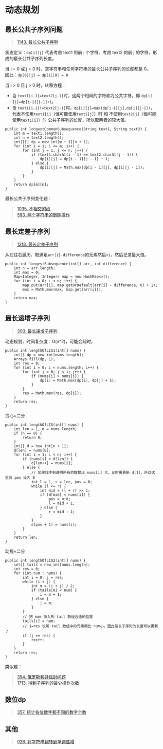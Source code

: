# 动态规划

## 最长公共子序列问题

> [1143. 最长公共子序列](https://leetcode-cn.com/problems/longest-common-subsequence/)

状态定义：`dp[i][j]` 代表考虑 text1 的前 i 个字符、考虑 text2 的前 j 的字符，形成的最长公共子序列长度。

当 i = 0 或 j = 0 时，空字符串和任何字符串的最长公共子序列的长度都是 0。  
因此：`dp[0][j] = dp[i][0] = 0`

当 i > 0 且 j > 0 时，转移方程：

- 当 `text1[i-1]=text2[j-1]`时，这两个相同的字符称为公共字符。即 `dp[i][j]=dp[i-1][j-1]+1`。
- 当 `text1[i-1]!=text2[j-1]`时，`dp[i][j]=max(dp[i-1][j],dp[i][j-1])`，代表不使用`text1[i]`（但可能使用`text2[j]`）时 和 不使用`text2[j]`（但可能使用`text1[i]`）时 公共子序列的长度，所以取两者的较大值。  

```
public int longestCommonSubsequence(String text1, String text2) {
    int m = text1.length();
    int n = text2.length();
    int[][] dp = new int[m + 1][n + 1];
    for (int i = 1; i <= m; i++) {
        for (int j = 1; j <= n; j++) {
            if (text1.charAt(i - 1) == text2.charAt(j - 1)) {
                dp[i][j] = dp[i - 1][j - 1] + 1;
            } else {
                dp[i][j] = Math.max(dp[i - 1][j], dp[i][j - 1]);
            }
        }
    }
    return dp[m][n];
}
```

最长公共子序列变化题：  

> [1035. 不相交的线](https://leetcode-cn.com/problems/uncrossed-lines/)  
> [583. 两个字符串的删除操作](https://leetcode-cn.com/problems/delete-operation-for-two-strings/)


## 最长定差子序列

> [1218. 最长定差子序列](https://leetcode-cn.com/problems/longest-arithmetic-subsequence-of-given-difference/)    

从左往右遍历，取满足`arr[i]-difference`的元素然后`+1`，然后记录最大值。  

```
public int longestSubsequence(int[] arr, int difference) {
    int n = arr.length;
    int max = 0;
    Map<Integer, Integer> map = new HashMap<>();
    for (int i = 0; i < n; i++) {
        map.put(arr[i], map.getOrDefault(arr[i] - difference, 0) + 1);
        max = Math.max(max, map.get(arr[i]));
    }
    return max;
}
```

## 最长递增子序列

> [300. 最长递增子序列](https://leetcode-cn.com/problems/longest-increasing-subsequence/)  

动态规划，时间复杂度：O(n^2)，可能会超时。
```
public int lengthOfLIS1(int[] nums) {
    int[] dp = new int[nums.length];
    Arrays.fill(dp, 1);
    int res = 0;
    for (int i = 0; i < nums.length; i++) {
        for (int j = 0; j < i; j++) {
            if (nums[i] > nums[j]) {
                dp[i] = Math.max(dp[i], dp[j] + 1);
            }
        }
        res = Math.max(res, dp[i]);
    }
    return res;
}
```

贪心+二分

```
public int lengthOfLIS(int[] nums) {
    int len = 1, n = nums.length;
    if (n == 0) {
        return 0;
    }
    int[] d = new int[n + 1];
    d[len] = nums[0];
    for (int i = 1; i < n; i++) {
        if (nums[i] > d[len]) {
            d[len++] = nums[i];
        } else {
            // 如果找不到说明所有的数都比 nums[i] 大，此时要更新 d[1]，所以这里将 pos 设为 0
            int l = 1, r = len, pos = 0;
            while (l <= r) {
                int mid = (l + r) >> 1;
                if (d[mid] < nums[i]) {
                    pos = mid;
                    l = mid + 1;
                } else {
                    r = mid - 1;
                }
            }
            d[pos + 1] = nums[i];
        }
    }
    return len;
}
```

动规+二分

```
public int lengthOfLIS2(int[] nums) {
    int[] tails = new int[nums.length];
    int res = 0;
    for (int num : nums) {
        int i = 0, j = res;
        while (i < j) {
            int m = (i + j) / 2;
            if (tails[m] < num) {
                i = m + 1;
            } else {
                j = m;
            }
        }
        // 把 num 插入到 tail 数组合适的位置
        tails[i] = num;
        // j=res 说明 tail 数组中的元素都比 num小，因此最长子序列的长度可以更新了
        if (j == res) {
            res++;
        }
    }
    return res;
}
```

类似题：
> [354. 俄罗斯套娃信封问题](https://leetcode.cn/problems/russian-doll-envelopes/)  
> [1713. 得到子序列的最少操作次数](https://leetcode-cn.com/problems/minimum-operations-to-make-a-subsequence/)    

## 数位dp

> [357. 统计各位数字都不同的数字个数](https://leetcode-cn.com/problems/count-numbers-with-unique-digits/)   


## 其他

> [926. 将字符串翻转到单调递增](https://leetcode.cn/problems/flip-string-to-monotone-increasing/)  
